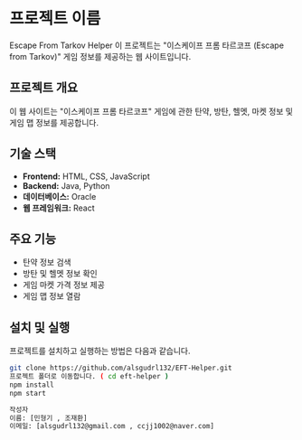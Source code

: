 # 프로젝트 이름

Escape From Tarkov Helper 이 프로젝트는 "이스케이프 프롬 타르코프 (Escape from Tarkov)" 게임 정보를 제공하는 웹 사이트입니다.

## 프로젝트 개요

이 웹 사이트는 "이스케이프 프롬 타르코프" 게임에 관한 탄약, 방탄, 헬멧, 마켓 정보 및 게임 맵 정보를 제공합니다.

## 기술 스택

- **Frontend:** HTML, CSS, JavaScript
- **Backend:** Java, Python
- **데이터베이스:** Oracle
- **웹 프레임워크:** React

## 주요 기능

- 탄약 정보 검색
- 방탄 및 헬멧 정보 확인
- 게임 마켓 가격 정보 제공
- 게임 맵 정보 열람

## 설치 및 실행

프로젝트를 설치하고 실행하는 방법은 다음과 같습니다.

```bash
git clone https://github.com/alsgudrl132/EFT-Helper.git
프로젝트 폴더로 이동합니다. ( cd eft-helper )
npm install
npm start

작성자
이름: [민형기 , 조재환]
이메일: [alsgudrl132@gmail.com , ccjj1002@naver.com]
